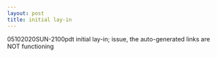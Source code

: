 ```yaml
---
layout: post
title: initial lay-in
---
```


05102020SUN-2100pdt initial lay-in;  issue, the auto-generated links are NOT functioning

